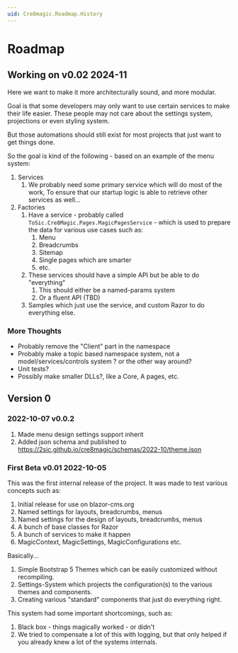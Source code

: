 ```yaml
---
uid: Cre8magic.Roadmap.History
---
```


# Roadmap


## Working on v0.02 2024-11

Here we want to make it more architecturally sound, and more modular.

Goal is that some developers may only want to use certain services to make their life easier.
These people may not care about the settings system, projections or even styling system.

But those automations should still exist for most projects that just want to get things done.

So the goal is kind of the following - based on an example of the menu system:

1. Services
    1. We probably need some primary service which will do most of the work,
       To ensure that our startup logic is able to retrieve other services as well...
1. Factories
    1. Have a service - probably called `ToSic.Cre8Magic.Pages.MagicPagesService` - which is used to prepare the data for various use cases such as:
        1. Menu
        1. Breadcrumbs
        1. Sitemap
        1. Single pages which are smarter
        1. etc.
    1. These services should have a simple API but be able to do "everything"
        1. This should either be a named-params system
        2. Or a fluent API (TBD)
    1. Samples which just use the service, and custom Razor to do everything else.

### More Thoughts

* Probably remove the "Client" part in the namespace
* Probably make a topic based namespace system, not a model/services/controls system ? or the other way around?
* Unit tests?
* Possibly make smaller DLLs?, like a Core, A pages, etc.



## Version 0

### 2022-10-07 v0.0.2

1. Made menu design settings support inherit
1. Added json schema and published to https://2sic.github.io/cre8magic/schemas/2022-10/theme.json

### First Beta v0.01 2022-10-05

This was the first internal release of the project.
It was made to test various concepts such as:

1. Initial release for use on blazor-cms.org
1. Named settings for layouts, breadcrumbs, menus
1. Named settings for the design of layouts, breadcrumbs, menus
1. A bunch of base classes for Razor
1. A bunch of services to make it happen
1. MagicContext, MagicSettings, MagicConfigurations etc.

Basically...

1. Simple Bootstrap 5 Themes which can be easily customized without recompiling.
2. Settings-System which projects the configuration(s) to the various themes and components.
3. Creating various "standard" components that just do everything right.

This system had some important shortcomings, such as:

1. Black box - things magically worked - or didn't
2. We tried to compensate a lot of this with logging, but that only helped if you already knew a lot of the systems internals.

